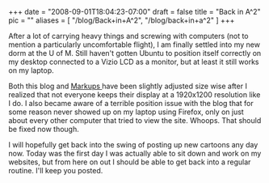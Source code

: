 
+++
date = "2008-09-01T18:04:23-07:00"
draft = false
title = "Back in A^2"
pic = ""
aliases = [
  "/blog/Back+in+A^2",
  "/blog/back+in+a^2"
]
+++

<p>
    After a lot of carrying heavy things and screwing with computers (not to mention a
    particularly uncomfortable flight), I am finally settled into my new dorm at the U of 
    M.  Still haven't gotten Ubuntu to position itself correctly on my desktop connected
    to a Vizio LCD as a monitor, but at least it still works on my laptop.    
    </p>
    <p>
    Both this blog and <a href = "http://www.markupcartoons.com"> Markups </a> have been
    slightly adjusted size wise after I realized that not everyone keeps their display 
    at a 1920x1200 resolution like I do.  I also became aware of a terrible position
    issue with the blog that for some reason never showed up on my laptop using Firefox,
    only on just about every other computer that tried to view the site.  Whoops.  That
    should be fixed now though.  
    </p>
    <p>
    I will hopefully get back into the swing of posting up new cartoons any day now.  
    Today was the first day I was actually able to sit down and work on my websites, but
    from here on out I should be able to get back into a regular routine.  I'll keep you
    posted.   
    </p>